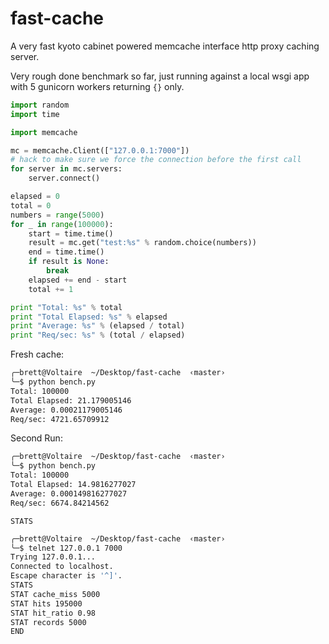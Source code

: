 fast-cache
==========

A very fast kyoto cabinet powered memcache interface http proxy caching server.


Very rough done benchmark so far, just running against a local wsgi app with 5 gunicorn workers returning `{}` only.
```python
import random
import time

import memcache

mc = memcache.Client(["127.0.0.1:7000"])
# hack to make sure we force the connection before the first call
for server in mc.servers:
    server.connect()

elapsed = 0
total = 0
numbers = range(5000)
for _ in range(100000):
    start = time.time()
    result = mc.get("test:%s" % random.choice(numbers))
    end = time.time()
    if result is None:
        break
    elapsed += end - start
    total += 1

print "Total: %s" % total
print "Total Elapsed: %s" % elapsed
print "Average: %s" % (elapsed / total)
print "Req/sec: %s" % (total / elapsed)

```

Fresh cache:
```bash
╭─brett@Voltaire  ~/Desktop/fast-cache  ‹master›
╰─$ python bench.py                                                                                          
Total: 100000
Total Elapsed: 21.179005146
Average: 0.00021179005146
Req/sec: 4721.65709912
```

Second Run:
```bash
╭─brett@Voltaire  ~/Desktop/fast-cache  ‹master›
╰─$ python bench.py
Total: 100000
Total Elapsed: 14.9816277027
Average: 0.000149816277027
Req/sec: 6674.84214562
```

`STATS`
```bash
╭─brett@Voltaire  ~/Desktop/fast-cache  ‹master›
╰─$ telnet 127.0.0.1 7000
Trying 127.0.0.1...
Connected to localhost.
Escape character is '^]'.
STATS
STAT cache_miss 5000
STAT hits 195000
STAT hit_ratio 0.98
STAT records 5000
END
```
